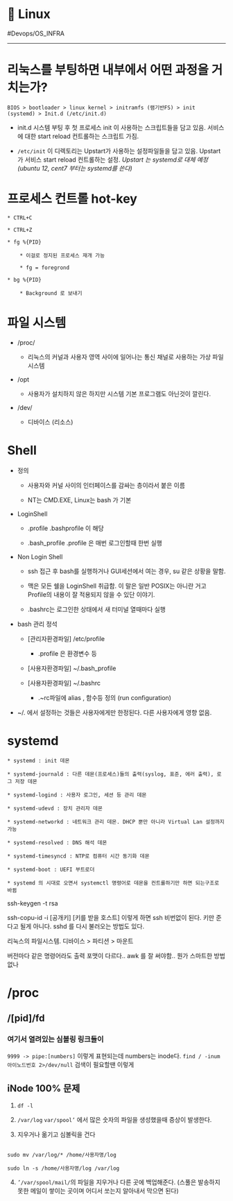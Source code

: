 # 💾 Linux

#Devops/OS_INFRA

---



# 리눅스를 부팅하면 내부에서 어떤 과정을 거치는가?

`BIOS > bootloader > linux kernel > initramfs (램기반FS) > init (systemd) > Init.d (/etc/init.d)`

* init.d 시스템 부팅 후 첫 프로세스 init 이 사용하는 스크립트들을 담고 있음. 서비스에 대한 start reload 컨트롤하는 스크립트 가짐.

* `/etc/init` 이 디렉토리는 Upstart가 사용하는 설정파일들을 담고 있음. Upstart가 서비스 start reload 컨트롤하는 설정. *Upstart 는 systemd로 대체 예정 (ubuntu 12, cent7 부터는 systemd를 쓴다)*



# 프로세스 컨트롤 hot-key

	* CTRL+C 

	* CTRL+Z

	* fg %{PID}

		* 이걸로 정지된 프로세스 재개 가능

		* fg = foregrond

	* bg %{PID}

		* Background 로 보내기



# 파일 시스템

* /proc/

	* 리눅스의 커널과 사용자 영역 사이에 일어나는 통신 채널로 사용하는 가상 파일 시스템

* /opt 

	* 사용자가 설치하지 않은 하지만 시스템 기본 프로그램도 아닌것이 깔린다.

* /dev/

	* 디바이스 (리소스)



# Shell

* 정의

	* 사용자와 커널 사이의 인터페이스를 감싸는 층이라서 붙은 이름

	* NT는 CMD.EXE, Linux는 bash 가 기본

* LoginShell 

	*  .profile .bashprofile 이 해당

	* .bash_profile  .profile 은 매번 로그인할때 한번 실행

* Non Login Shell 

	* ssh 접근 후 bash를 실행하거나 GUI세션에서 여는 경우, su 같은 상황을 말함.

	* 맥은 모든 쉘을 LoginShell 취급함. 이 말은 일반 POSIX는 아니란 거고 Profile의 내용이 잘 적용되지 않을 수 있단 이야기.

	* .bashrc는 로그인한 상태에서 새 터미널 열때마다 실행

* bash 관리 정석

	* [관리자환경파일] /etc/profile

		* .profile 은 환경변수 등

	* [사용자환경파일] ~/.bash_profile

	* [사용자환경파일] ~/.bashrc

		* .~rc파일에 alias , 함수등 정의 (run configuration)

* ~/. 에서 설정하는 것들은 사용자에게만 한정된다. 다른 사용자에게 영향 없음.



# systemd

	* systemd : init 데몬

	* systemd-journald : 다른 데몬(프로세스)들의 출력(syslog, 표준, 에러 출력), 로그 저장 데몬

	* systemd-logind : 사용자 로그인, 세션 등 관리 데몬 

	* systemd-udevd : 장치 관리자 데몬

	* systemd-networkd : 네트워크 관리 데몬. DHCP 뿐만 아니라 Virtual Lan 설정까지 가능

	* systemd-resolved : DNS 해석 데몬

	* systemd-timesyncd : NTP로 컴퓨터 시간 동기화 데몬

	* systemd-boot : UEFI 부트로더

	* systemd 의 시대로 오면서 systemctl 명령어로 데몬을 컨트롤하기만 하면 되는구조로 바뀜



ssh-keygen -t rsa

ssh-copu-id -i [공개키] [키를 받을 호스트] 이렇게 하면 ssh 비번없이 된다. 키만 준다고 될게 아니다. sshd 를 다시 불러오는 방법도 있다.



리눅스의 파일시스템. 디바이스 > 파티션 > 마운트

버전마다 같은 명령어라도 출력 포맷이 다르다.. awk 를 잘 써야함.. 뭔가 스마트한 방법 없나





# /proc

## /[pid]/fd

### 여기서 열려있는 심볼링 링크들이 

`9999 -> pipe:[numbers]` 이렇게 표현되는데 numbers는 inode다. `find / -inum 아이노드번호 2>/dev/null` 검색이 필요할땐 이렇게



## iNode 100% 문제

1. `df -l`

2. `/var/log` `var/spool’` 에서 많은 숫자의 파일을 생성했을때 증상이 발생한다.

3. 지우거나 옮기고 심볼릭을 건다

```

sudo mv /var/log/* /home/사용자명/log

sudo ln -s /home/사용자명/log /var/log

```

4. `’/var/spool/mail/`의 파일을 지우거나 다른 곳에 백업해준다. (스풀은 발송하지 못한 메일이 쌓이는 곳이며 어디서 쏘는지 알아내서 막으면 된다)